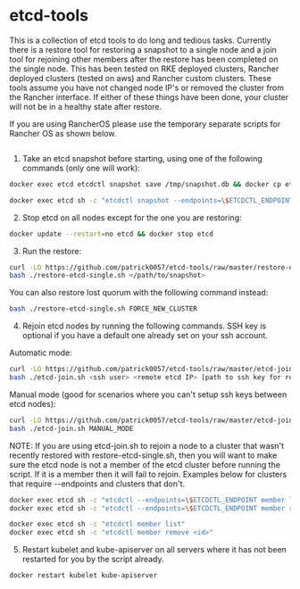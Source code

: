 # etcd-tools
This is a collection of etcd tools to do long and tedious tasks.  Currently there is a restore tool for restoring a snapshot to a single node and a join tool for rejoining other members after the restore has been completed on the single node.  This has been tested on RKE deployed clusters, Rancher deployed clusters (tested on aws) and Rancher custom clusters.  These tools assume you have not changed node IP's or removed the cluster from the Rancher interface.  If either of these things have been done, your cluster will not be in a healthy state after restore.

If you are using RancherOS please use the temporary separate scripts for Rancher OS as shown below.
```bash
```


1. Take an etcd snapshot before starting, using one of the following commands (only one will work):
```bash
docker exec etcd etcdctl snapshot save /tmp/snapshot.db && docker cp etcd:/tmp/snapshot.db .
```
```bash
docker exec etcd sh -c "etcdctl snapshot --endpoints=\$ETCDCTL_ENDPOINT save /tmp/snapshot.db" && docker cp etcd:/tmp/snapshot.db .
```

2. Stop etcd on all nodes except for the one you are restoring:
```bash
docker update --restart=no etcd && docker stop etcd
```

3. Run the restore:
```bash
curl -LO https://github.com/patrick0057/etcd-tools/raw/master/restore-etcd-single.sh
bash ./restore-etcd-single.sh </path/to/snapshot>
```

You can also restore lost quorum with the following command instead:
```bash
bash ./restore-etcd-single.sh FORCE_NEW_CLUSTER
```

4. Rejoin etcd nodes by running the following commands.  SSH key is optional if you have a default one already set on your ssh account.

Automatic mode:
```bash
curl -LO https://github.com/patrick0057/etcd-tools/raw/master/etcd-join.sh
bash ./etcd-join.sh <ssh user> <remote etcd IP> [path to ssh key for remote box]
```

Manual mode (good for scenarios where you can't setup ssh keys between etcd nodes):
```bash
curl -LO https://github.com/patrick0057/etcd-tools/raw/master/etcd-join.sh
bash ./etcd-join.sh MANUAL_MODE
```

NOTE: If you are using etcd-join.sh to rejoin a node to a cluster that wasn't recently restored with restore-etcd-single.sh, then you will want to make sure the etcd node is not a member of the etcd cluster before running the script.  If it is a member then it will fail to rejoin.  Examples below for clusters that require --endpoints and clusters that don't.
```bash
docker exec etcd sh -c "etcdctl --endpoints=\$ETCDCTL_ENDPOINT member list"
docker exec etcd sh -c "etcdctl --endpoints=\$ETCDCTL_ENDPOINT member remove <id>"
```

```bash
docker exec etcd sh -c "etcdctl member list"
docker exec etcd sh -c "etcdctl member remove <id>"
```

5. Restart kubelet and kube-apiserver on all servers where it has not been restarted for you by the script already.
```bash
docker restart kubelet kube-apiserver
```

